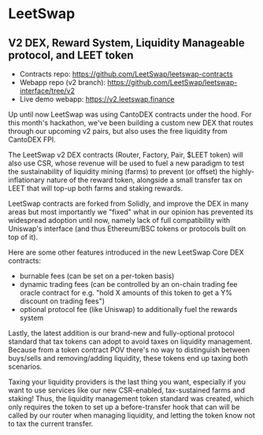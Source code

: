 # LeetSwap
## V2 DEX, Reward System, Liquidity Manageable protocol, and LEET token

- Contracts repo: https://github.com/LeetSwap/leetswap-contracts  
- Webapp repo (v2 branch): https://github.com/LeetSwap/leetswap-interface/tree/v2
- Live demo webapp: https://v2.leetswap.finance

Up until now LeetSwap was using CantoDEX contracts under the hood. For this month's hackathon, we've been building a custom new DEX that routes through our upcoming v2 pairs, but also uses the free liquidity from CantoDEX FPI.

The LeetSwap v2 DEX contracts (Router, Factory, Pair, $LEET token) will also use CSR, whose revenue will be used to fuel a new paradigm to test the sustainability of liquidity mining (farms) to prevent (or offset) the highly-inflationary nature of the reward token, alongside a small transfer tax on LEET that will top-up both farms and staking rewards.

LeetSwap contracts are forked from Solidly, and improve the DEX in many areas but most importantly we "fixed" what in our opinion has prevented its widespread adoption until now, namely lack of full compatibility with Uniswap's interface (and thus Ethereum/BSC tokens or protocols built on top of it).

Here are some other features introduced in the new LeetSwap Core DEX contracts:
- burnable fees (can be set on a per-token basis)
- dynamic trading fees (can be controlled by an on-chain trading fee oracle contract for e.g. "hold X amounts of this token to get a Y% discount on trading fees")
- optional protocol fee (like Uniswap) to additionally fuel the rewards system

Lastly, the latest addition is our brand-new and fully-optional protocol standard that tax tokens can adopt to avoid taxes on liquidity management. Because from a token contract POV there's no way to distinguish between buys/sells and removing/adding liquidity, these tokens end up taxing both scenarios.

Taxing your liquidity providers is the last thing you want, especially if you want to use services like our new CSR-enabled, tax-sustained farms and staking! Thus, the liquidity management token standard was created, which only requires the token to set up a before-transfer hook that can will be called by our router when managing liquidity, and letting the token know not to tax the current transfer.
